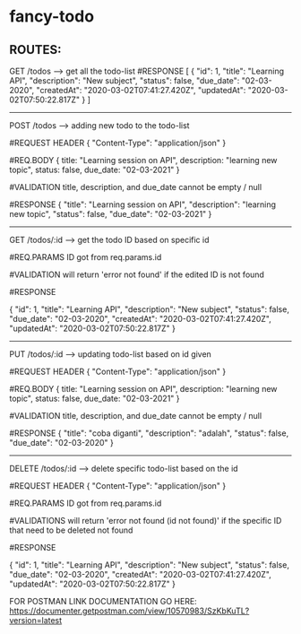 # fancy-todo

ROUTES:
------------------------------------------------------------------------------------------------------

GET     /todos      --> get all the todo-list
#RESPONSE
[
    {
        "id": 1,
        "title": "Learning API",
        "description": "New subject",
        "status": false,
        "due_date": "02-03-2020",
        "createdAt": "2020-03-02T07:41:27.420Z",
        "updatedAt": "2020-03-02T07:50:22.817Z"
    }
]

------------------------------------------------------------------------------------------------------

POST    /todos      --> adding new todo to the todo-list

#REQUEST HEADER
{
  "Content-Type": "application/json"
}

#REQ.BODY
{
    title: "Learning session on API",
    description: "learning new topic",
    status: false,
    due_date: "02-03-2021"
}

#VALIDATION
title, description, and due_date cannot be empty / null

#RESPONSE
{
    "title": "Learning session on API",
    "description": "learning new topic",
    "status": false,
    "due_date": "02-03-2021"
}


------------------------------------------------------------------------------------------------------

GET     /todos/:id  --> get the todo ID based on specific id

#REQ.PARAMS
ID got from req.params.id

#VALIDATION
will return 'error not found' if the edited ID is not found

#RESPONSE

{
    "id": 1,
    "title": "Learning API",
    "description": "New subject",
    "status": false,
    "due_date": "02-03-2020",
    "createdAt": "2020-03-02T07:41:27.420Z",
    "updatedAt": "2020-03-02T07:50:22.817Z"
}

------------------------------------------------------------------------------------------------------

PUT     /todos/:id  --> updating todo-list based on id given

#REQUEST HEADER
{
  "Content-Type": "application/json"
}

#REQ.BODY
{
    title: "Learning session on API",
    description: "learning new topic",
    status: false,
    due_date: "02-03-2021"
}

#VALIDATION
title, description, and due_date cannot be empty / null

#RESPONSE
{
    "title": "coba diganti",
    "description": "adalah",
    "status": false,
    "due_date": "02-03-2020"
}

------------------------------------------------------------------------------------------------------

DELETE  /todos/:id  --> delete specific todo-list based on the id

#REQUEST HEADER
{
  "Content-Type": "application/json"
}

#REQ.PARAMS
ID got from req.params.id

#VALIDATIONS
will return 'error not found (id not found)' if the specific ID that need to be deleted not found

#RESPONSE

{
    "id": 1,
    "title": "Learning API",
    "description": "New subject",
    "status": false,
    "due_date": "02-03-2020",
    "createdAt": "2020-03-02T07:41:27.420Z",
    "updatedAt": "2020-03-02T07:50:22.817Z"
}





FOR POSTMAN LINK DOCUMENTATION GO HERE: https://documenter.getpostman.com/view/10570983/SzKbKuTL?version=latest
